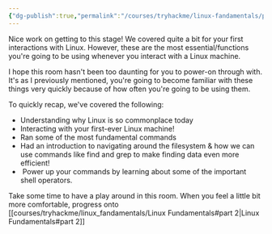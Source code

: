 ```yaml
---
{"dg-publish":true,"permalink":"/courses/tryhackme/linux-fandamentals/part-1/conclusions-and-summaries/","dgPassFrontmatter":true,"noteIcon":""}
---
```


Nice work on getting to this stage! We covered quite a bit for your first interactions with Linux. However, these are the most essential/functions you're going to be using whenever you interact with a Linux machine.

I hope this room hasn't been too daunting for you to power-on through with. It's as I previously mentioned, you're going to become familiar with these things very quickly because of how often you're going to be using them.

To quickly recap, we've covered the following:

- Understanding why Linux is so commonplace today
- Interacting with your first-ever Linux machine!
- Ran some of the most fundamental commands
- Had an introduction to navigating around the filesystem & how we can use commands like find and grep to make finding data even more efficient!
-  Power up your commands by learning about some of the important shell operators.

Take some time to have a play around in this room. When you feel a little bit more comfortable, progress onto [[courses/tryhackme/linux_fandamentals/Linux Fundamentals#part 2\|Linux Fundamentals#part 2]]
